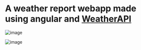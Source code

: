 # A weather report webapp made using angular and [WeatherAPI](https://www.weatherapi.com/)

![image](https://github.com/YARE0909/angular-weather-app/assets/94288311/74646da7-f15b-4fef-a39b-20828a818b8d)

![image](https://github.com/YARE0909/angular-weather-app/assets/94288311/2f406b73-38c0-4b67-9d2e-a554b350561f)
